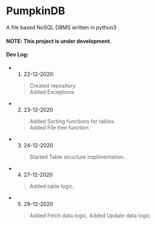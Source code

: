 # PumpkinDB
A file based NoSQL DBMS written in python3

#### NOTE: This project is under development.

#### Dev Log:
- 1. 22-12-2020: 
  > Created repository<br>
  > Added Exceptions

- 2. 23-12-2020
  > Added Sorting functions for tables.<br>
  > Added File tree function

- 3. 24-12-2020
  > Started Table structure implimentation.<br>

- 4. 27-12-2020
  > Added table logic.

- 5. 29-12-2020
  > Added Fetch data logic.
  > Added Update data logic.
